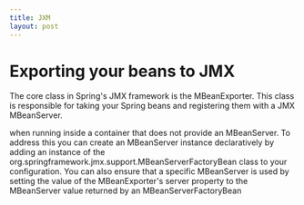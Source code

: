 ```yaml
---
title: JXM
layout: post
---
```

# Exporting your beans to JMX
The core class in Spring's JMX framework is the MBeanExporter. This class is responsible for taking your Spring beans and registering them with a JMX MBeanServer. 

when running inside a container that does not provide an MBeanServer. To address this you can create an MBeanServer instance declaratively by adding an instance of the org.springframework.jmx.support.MBeanServerFactoryBean class to your configuration. You can also ensure that a specific MBeanServer is used by setting the value of the MBeanExporter's server property to the MBeanServer value returned by an MBeanServerFactoryBean
